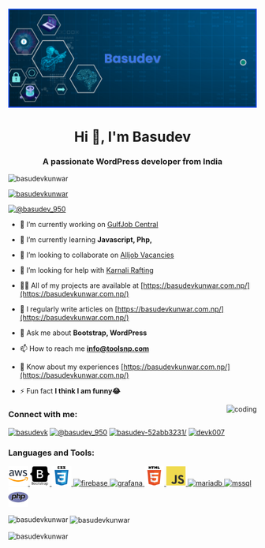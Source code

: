 ![logo](https://github.com/basudevkunwar/basudevkunwar/blob/main/banner.png)
<h1 align="center">Hi 👋, I'm Basudev</h1>
<h3 align="center">A passionate WordPress developer from India</h3>

<p align="left"> <img src="https://komarev.com/ghpvc/?username=basudevkunwar&label=Profile%20views&color=0e75b6&style=flat" alt="basudevkunwar" /> </p>

<p align="left"> <a href="https://github.com/ryo-ma/github-profile-trophy"><img src="https://github-profile-trophy.vercel.app/?username=basudevkunwar" alt="basudevkunwar" /></a> </p>

<p align="left"> <a href="https://twitter.com/@basudev_950" target="blank"><img src="https://img.shields.io/twitter/follow/@basudev_950?logo=twitter&style=for-the-badge" alt="@basudev_950" /></a> </p>

- 🔭 I’m currently working on [GulfJob Central](https://gulfjobcentral.com/)

- 🌱 I’m currently learning **Javascript, Php,**

- 👯 I’m looking to collaborate on [Alljob Vacancies](http://alljobvacancies.com/)

- 🤝 I’m looking for help with [Karnali Rafting](http://karnalirafting.com)

- 👨‍💻 All of my projects are available at [https://basudevkunwar.com.np/](https://basudevkunwar.com.np/)

- 📝 I regularly write articles on [https://basudevkunwar.com.np/](https://basudevkunwar.com.np/)

- 💬 Ask me about **Bootstrap, WordPress**

- 📫 How to reach me **info@toolsnp.com**

- 📄 Know about my experiences [https://basudevkunwar.com.np/](https://basudevkunwar.com.np/)

- ⚡ Fun fact **I think I am funny😂**
<img align="right" alt="coding" widht="200px" src="https://miro.medium.com/v2/resize:fit:1360/0*7Q3yvSIv_t0ioJ-Z.gif">
<h3 align="left">Connect with me:</h3>
<p align="left">
<a href="https://codepen.io/basudevk" target="blank"><img align="center" src="https://raw.githubusercontent.com/rahuldkjain/github-profile-readme-generator/master/src/images/icons/Social/codepen.svg" alt="basudevk" height="30" width="40" /></a>
<a href="https://twitter.com/@basudev_950" target="blank"><img align="center" src="https://raw.githubusercontent.com/rahuldkjain/github-profile-readme-generator/master/src/images/icons/Social/twitter.svg" alt="@basudev_950" height="30" width="40" /></a>
<a href="https://linkedin.com/in/basudev-52abb3231/" target="blank"><img align="center" src="https://raw.githubusercontent.com/rahuldkjain/github-profile-readme-generator/master/src/images/icons/Social/linked-in-alt.svg" alt="basudev-52abb3231/" height="30" width="40" /></a>
<a href="https://fb.com/devk007" target="blank"><img align="center" src="https://raw.githubusercontent.com/rahuldkjain/github-profile-readme-generator/master/src/images/icons/Social/facebook.svg" alt="devk007" height="30" width="40" /></a>
</p>

<h3 align="left">Languages and Tools:</h3>
<p align="left"> <a href="https://aws.amazon.com" target="_blank" rel="noreferrer"> <img src="https://raw.githubusercontent.com/devicons/devicon/master/icons/amazonwebservices/amazonwebservices-original-wordmark.svg" alt="aws" width="40" height="40"/> </a> <a href="https://getbootstrap.com" target="_blank" rel="noreferrer"> <img src="https://raw.githubusercontent.com/devicons/devicon/master/icons/bootstrap/bootstrap-plain-wordmark.svg" alt="bootstrap" width="40" height="40"/> </a> <a href="https://www.w3schools.com/css/" target="_blank" rel="noreferrer"> <img src="https://raw.githubusercontent.com/devicons/devicon/master/icons/css3/css3-original-wordmark.svg" alt="css3" width="40" height="40"/> </a> <a href="https://firebase.google.com/" target="_blank" rel="noreferrer"> <img src="https://www.vectorlogo.zone/logos/firebase/firebase-icon.svg" alt="firebase" width="40" height="40"/> </a> <a href="https://grafana.com" target="_blank" rel="noreferrer"> <img src="https://www.vectorlogo.zone/logos/grafana/grafana-icon.svg" alt="grafana" width="40" height="40"/> </a> <a href="https://www.w3.org/html/" target="_blank" rel="noreferrer"> <img src="https://raw.githubusercontent.com/devicons/devicon/master/icons/html5/html5-original-wordmark.svg" alt="html5" width="40" height="40"/> </a> <a href="https://developer.mozilla.org/en-US/docs/Web/JavaScript" target="_blank" rel="noreferrer"> <img src="https://raw.githubusercontent.com/devicons/devicon/master/icons/javascript/javascript-original.svg" alt="javascript" width="40" height="40"/> </a> <a href="https://mariadb.org/" target="_blank" rel="noreferrer"> <img src="https://www.vectorlogo.zone/logos/mariadb/mariadb-icon.svg" alt="mariadb" width="40" height="40"/> </a> <a href="https://www.microsoft.com/en-us/sql-server" target="_blank" rel="noreferrer"> <img src="https://www.svgrepo.com/show/303229/microsoft-sql-server-logo.svg" alt="mssql" width="40" height="40"/> </a> <a href="https://www.php.net" target="_blank" rel="noreferrer"> <img src="https://raw.githubusercontent.com/devicons/devicon/master/icons/php/php-original.svg" alt="php" width="40" height="40"/> </a> </p>

<p><img align="left" src="https://github-readme-stats.vercel.app/api/top-langs?username=basudevkunwar&show_icons=true&locale=en&layout=compact" alt="basudevkunwar" /></p>

<p>&nbsp;<img align="center" src="https://github-readme-stats.vercel.app/api?username=basudevkunwar&show_icons=true&locale=en" alt="basudevkunwar" /></p>

<p><img align="center" src="https://github-readme-streak-stats.herokuapp.com/?user=basudevkunwar&" alt="basudevkunwar" /></p>
